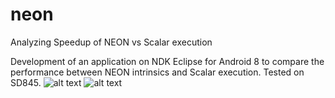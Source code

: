 # neon
Analyzing Speedup of NEON vs Scalar execution

Development of an application on NDK Eclipse for Android 8 to compare the performance between NEON intrinsics and Scalar execution.
Tested on SD845.
![alt text](https://i.imgur.com/9F1mRSf.png)
![alt text](https://i.imgur.com/ucjQRcC.png)
